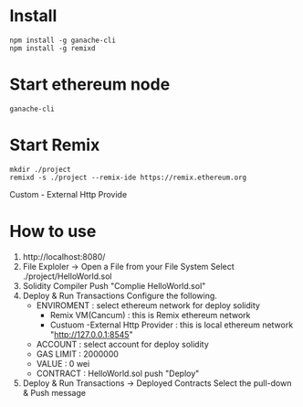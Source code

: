 # Install
```
npm install -g ganache-cli
npm install -g remixd
```

# Start ethereum node
```
ganache-cli
```

# Start Remix
```
mkdir ./project
remixd -s ./project --remix-ide https://remix.ethereum.org
```

Custom - External Http Provide

# How to use
1. http://localhost:8080/
2. File Exploler -> Open a File from your File System
   Select ./project/HelloWorld.sol
3. Solidity Compiler
   Push "Complie HelloWorld.sol"
4. Deploy & Run Transactions
   Configure the following.
    * ENVIROMENT : select ethereum network for deploy solidity
        * Remix VM(Cancum)                  : this is Remix ethereum network
        * Custuom -External Http Provider   : this is local ethereum network "http://127.0.0.1:8545"
    * ACCOUNT    : select account for deploy solidity
    * GAS LIMIT  : 2000000
    * VALUE      : 0 wei
    * CONTRACT   : HelloWorld.sol
    push "Deploy"
5. Deploy & Run Transactions -> Deployed Contracts
   Select the pull-down & Push message
